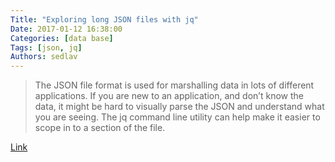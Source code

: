 ```yaml
---
Title: "Exploring long JSON files with jq"
Date: 2017-01-12 16:38:00
Categories: [data base]
Tags: [json, jq]
Authors: sedlav
---
```


> The JSON file format is used for marshalling data in lots of different applications. If you are new to an application, and don’t know the data, it might be hard to visually parse the JSON and understand what you are seeing.  The jq command line utility can help make it easier to scope in to a section of the file.

[Link](http://adam.younglogic.com/2017/01/exploring-jq/)
